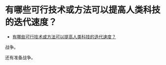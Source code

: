 # 有哪些可行技术或方法可以提高人类科技的迭代速度？

- [有哪些可行技术或方法可以提高人类科技的迭代速度？](https://www.zhihu.com/question/419047363/answer/1449896797)


战争。

还有准备战争。